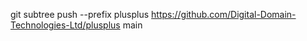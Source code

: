 git subtree push --prefix plusplus https://github.com/Digital-Domain-Technologies-Ltd/plusplus main
